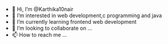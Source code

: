 - 👋 Hi, I’m @Karthika10nair
- 👀 I’m interested in web development,c programming and java
- 🌱 I’m currently learning frontend web development 
- 💞️ I’m looking to collaborate on ...
- 📫 How to reach me ...

<!---
Karthika10nair/Karthika10nair is a ✨ special ✨ repository because its `README.md` (this file) appears on your GitHub profile.
You can click the Preview link to take a look at your changes.
--->
